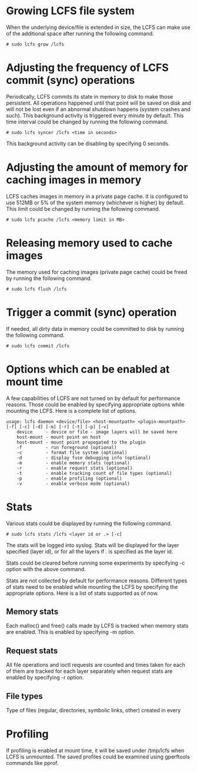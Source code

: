 # Growing LCFS file system

When the underlying device/file is extended in size, the LCFS can make use of
the additional space after running the following command.

```
# sudo lcfs grow /lcfs
```

# Adjusting the frequency of LCFS commit (sync) operations

Periodically, LCFS commits its state in memory to disk to make those
persistent.  All operations happened until that point will be saved on disk and
will not be lost even if an abnormal shutdown happens (system crashes and such).
This background activity is triggered every minute by default.  This time
interval could be changed by running the following command.

```
# sudo lcfs syncer /lcfs <time in seconds>
```

This background activity can be disabling by specifying 0 seconds.

# Adjusting the amount of memory for caching images in memory

LCFS caches images in memory in a private page cache.  It is configured to use
512MB or 5% of the system memory (whichever is higher) by default.  This limit
could be changed by running the following command.

```
# sudo lcfs pcache /lcfs <memory limit in MB>
```

# Releasing memory used to cache images

The memory used for caching images (private page cache) could be freed by
running the following command.

```
# sudo lcfs flush /lcfs
```

# Trigger a commit (sync) operation

If needed, all dirty data in memory could be committed to disk by running the
following command.


```
# sudo lcfs commit /lcfs
```

# Options which can be enabled at mount time

A few capabilities of LCFS are not turned on by default for performance
reasons.  Those could be enabled by specifying appropriate options while
mounting the LCFS.  Here is a complete list of options.


```
usage: lcfs daemon <device/file> <host-mountpath> <plugin-mountpath> [-f] [-c] [-d] [-m] [-r] [-t] [-p] [-v]
	device     - device or file - image layers will be saved here
	host-mount - mount point on host
	host-mount - mount point propogated to the plugin
	-f         - run foreground (optional)
	-c         - format file system (optional)
	-d         - display fuse debugging info (optional)
	-m         - enable memory stats (optional)
	-r         - enable request stats (optional)
	-t         - enable tracking count of file types (optional)
	-p         - enable profiling (optional)
	-v         - enable verbose mode (optional)
```

# Stats

Various stats could be displayed by running the following command.

```
# sudo lcfs stats /lcfs <layer id or .> [-c]
```

The stats will be logged into syslog. Stats will be displayed for the layer
specified (layer id), or for all the layers if . is specified as the layer id.

Stats could be cleared before running some experiments by specifying -c option
with the above command.

Stats are not collected by default for performance reasons.  Different types of
stats need to be enabled while mounting the LCFS by specifying the appropriate
options.  Here is a list of stats supported as of now.

## Memory stats

Each malloc() and free() calls made by LCFS is tracked when memory stats are
enabled.  This is enabled by specifying -m option.

## Request stats

All file operations and ioctl requests are counted and times taken for each of
them are tracked for each layer separately when request stats are enabled by
specifying -r option.

## File types

Type of files (regular, directories, symbolic links, other) created in every

# Profiling

If profiling is enabled at mount time, it will be saved under /tmp/lcfs when
LCFS is unmounted.  The saved profiles could be examined using gperftools
commands like pprof.
